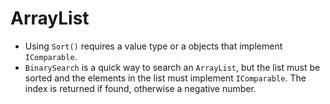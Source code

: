 # ArrayList

  * Using `Sort()` requires a value type or a objects that implement `IComparable`.
  * `BinarySearch` is a quick way to search an `ArrayList`, but the list must be sorted and the elements in the list must implement `IComparable`. The index is returned if found, otherwise a negative number.
<!--stackedit_data:
eyJoaXN0b3J5IjpbMTEzMDAwNTUxMCwtMzczMDgzMzAwXX0=
-->